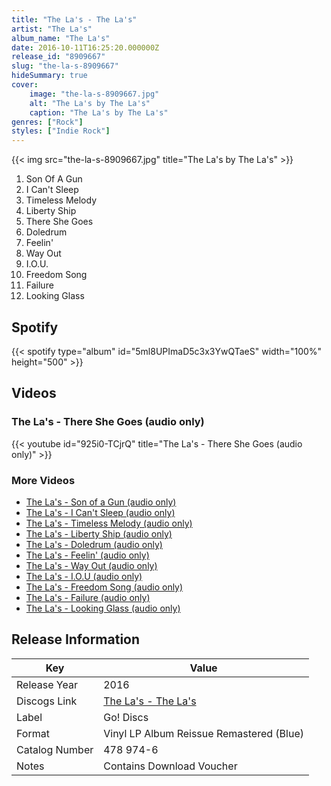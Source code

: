 ```yaml
---
title: "The La's - The La's"
artist: "The La's"
album_name: "The La's"
date: 2016-10-11T16:25:20.000000Z
release_id: "8909667"
slug: "the-la-s-8909667"
hideSummary: true
cover:
    image: "the-la-s-8909667.jpg"
    alt: "The La's by The La's"
    caption: "The La's by The La's"
genres: ["Rock"]
styles: ["Indie Rock"]
---
```


{{< img src="the-la-s-8909667.jpg" title="The La's by The La's" >}}

<!-- section break -->

1. Son Of A Gun
2. I Can't Sleep
3. Timeless Melody
4. Liberty Ship
5. There She Goes
6. Doledrum
7. Feelin'
8. Way Out
9. I.O.U.
10. Freedom Song
11. Failure
12. Looking Glass

<!-- section break -->


## Spotify
{{< spotify type="album" id="5ml8UPImaD5c3x3YwQTaeS" width="100%" height="500" >}}



## Videos
### The La's - There She Goes (audio only)
{{< youtube id="925i0-TCjrQ" title="The La's - There She Goes (audio only)" >}}<br>

### More Videos

- [The La's - Son of a Gun (audio only)](https://www.youtube.com/watch?v=Np4mAy-HlmQ)
- [The La's - I Can't Sleep (audio only)](https://www.youtube.com/watch?v=6LURvVxSZl4)
- [The La's - Timeless Melody (audio only)](https://www.youtube.com/watch?v=Eus8vzjBVaQ)
- [The La's - Liberty Ship (audio only)](https://www.youtube.com/watch?v=e4QBcdmn30I)
- [The La's - Doledrum (audio only)](https://www.youtube.com/watch?v=ZvHpLflwPfc)
- [The La's - Feelin' (audio only)](https://www.youtube.com/watch?v=1bzxpWob71M)
- [The La's - Way Out (audio only)](https://www.youtube.com/watch?v=A7PQh0ZgA_U)
- [The La's - I.O.U (audio only)](https://www.youtube.com/watch?v=0YirTfE0EsM)
- [The La's - Freedom Song (audio only)](https://www.youtube.com/watch?v=THPQoF2VaxY)
- [The La's - Failure (audio only)](https://www.youtube.com/watch?v=ygTcGzk7u08)
- [The La's - Looking Glass (audio only)](https://www.youtube.com/watch?v=wjo9CwDKRls)


## Release Information
|  Key           | Value                                                |
| ---------------| ---------------------------------------------------- |
| Release Year   | 2016                                   |
| Discogs Link   | [The La's - The La's](https://www.discogs.com/release/8909667-The-Las-The-Las) |
| Label          | Go! Discs |
| Format         | Vinyl LP Album Reissue Remastered (Blue) |
| Catalog Number | 478 974-6 |
| Notes | Contains Download Voucher |